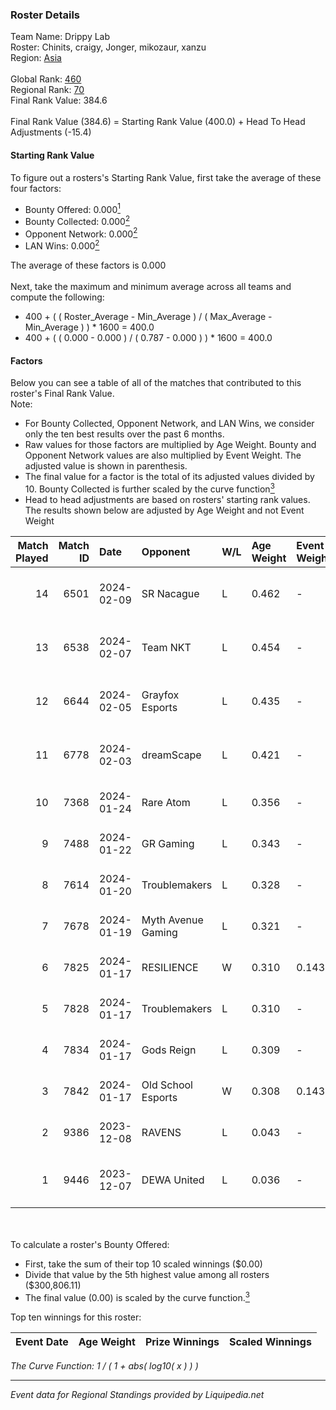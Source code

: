 ### Roster Details<br />
Team Name: Drippy Lab<br />
Roster: Chinits, craigy, Jonger, mikozaur, xanzu<br />
Region: [Asia]( ../standings_asia.md)<br />
<br />
Global Rank: [460](../standings_global.md)<br />
Regional Rank: [70]( ../standings_asia.md)<br />
Final Rank Value:  384.6<br />
<br />
Final Rank Value (384.6) = Starting Rank Value (400.0) + Head To Head Adjustments (-15.4)<br />

#### Starting Rank Value<br />
To figure out a rosters's Starting Rank Value, first take the average of these four factors:<br />
- Bounty Offered: 0.000[<sup>1</sup>](#table2)
- Bounty Collected: 0.000[<sup>2</sup>](#table1)
- Opponent Network: 0.000[<sup>2</sup>](#table1)
- LAN Wins: 0.000[<sup>2</sup>](#table1)

The average of these factors is 0.000<br />
<br />
Next, take the maximum and minimum average across all teams and compute the following:<br />
- 400 + ( ( Roster_Average - Min_Average ) / ( Max_Average - Min_Average ) ) * 1600 = 400.0
- 400 + ( ( 0.000 - 0.000 ) / ( 0.787 - 0.000 ) ) * 1600 = 400.0


#### Factors<br />
Below you can see a table of all of the matches that contributed to this roster's Final Rank Value.<br />
Note:<br />

- For Bounty Collected, Opponent Network, and LAN Wins, we consider only the ten best results over the past 6 months.
- Raw values for those factors are multiplied by Age Weight. Bounty and Opponent Network values are also multiplied by Event Weight. The adjusted value is shown in parenthesis.
- The final value for a factor is the total of its adjusted values divided by 10. Bounty Collected is further scaled by the curve function[<sup>3</sup>](#curveFunction)
- Head to head adjustments are based on rosters' starting rank values. The results shown below are adjusted by Age Weight and not Event Weight
<span id="table1"></span><br />


| Match Played | Match ID | Date       | Opponent           | W/L | Age Weight | Event Weight | Bounty Collected | Opponent Network | LAN Wins  | H2H Adj. | Roster                                    |
| -: | -: | :- | :- | :- | :- | :- | :- | :- | :- | -: | :- |
|           14 |     6501 | 2024-02-09 | SR Nacague         | L   | 0.462      | -            | -                | -                | -         |    -7.23 | Chinits, craigy, Jonger, mikozaur, xanzu  |
|           13 |     6538 | 2024-02-07 | Team NKT           | L   | 0.454      | -            | -                | -                | -         |    -1.67 | Chinits, craigy, Jonger, mikozaur, xanzu  |
|           12 |     6644 | 2024-02-05 | Grayfox Esports    | L   | 0.435      | -            | -                | -                | -         |    -2.35 | Chinits, craigy, Jonger, mikozaur, xanzu  |
|           11 |     6778 | 2024-02-03 | dreamScape         | L   | 0.421      | -            | -                | -                | -         |    -2.93 | Chinits, craigy, Jonger, mikozaur, xanzu  |
|           10 |     7368 | 2024-01-24 | Rare Atom          | L   | 0.356      | -            | -                | -                | -         |    -1.63 | Chinits, craigy, Jaro, Jonger, mikozu     |
|            9 |     7488 | 2024-01-22 | GR Gaming          | L   | 0.343      | -            | -                | -                | -         |    -1.16 | Chinits, craigy, Jonger, mikozu, xanzu    |
|            8 |     7614 | 2024-01-20 | Troublemakers      | L   | 0.328      | -            | -                | -                | -         |    -2.02 | Chinits, craigy, Jonger, mikozu, xanzu    |
|            7 |     7678 | 2024-01-19 | Myth Avenue Gaming | L   | 0.321      | -            | -                | -                | -         |    -1.77 | Chinits, craigy, FRiGHT, Jonger, mikozu   |
|            6 |     7825 | 2024-01-17 | RESILIENCE         | W   | 0.310      | 0.143        | 0.000 (0.000)    | 0.008 (0.000)    | 0 (0.000) |     4.87 | Chinits, craigy, Jonger, mikozu, xanzu    |
|            5 |     7828 | 2024-01-17 | Troublemakers      | L   | 0.310      | -            | -                | -                | -         |    -1.83 | Chinits, craigy, Jonger, mikozu, xanzu    |
|            4 |     7834 | 2024-01-17 | Gods Reign         | L   | 0.309      | -            | -                | -                | -         |    -1.55 | Chinits, craigy, Jonger, mikozu, xanzu    |
|            3 |     7842 | 2024-01-17 | Old School Esports | W   | 0.308      | 0.143        | 0.000 (0.000)    | 0.000 (0.000)    | 0 (0.000) |     4.85 | Chinits, craigy, Jonger, mikozu, xanzu    |
|            2 |     9386 | 2023-12-08 | RAVENS             | L   | 0.043      | -            | -                | -                | -         |    -0.67 | AXE1, FurtVe, gangstarr, Mortal, nel      |
|            1 |     9446 | 2023-12-07 | DEWA United        | L   | 0.036      | -            | -                | -                | -         |    -0.27 | Jaytzyy, klipp, marsyA, WasteOfAmmo, Whis |

<br />
<span id="table2"></span><br />
To calculate a roster's Bounty Offered:<br />

- First, take the sum of their top 10 scaled winnings ($0.00)
- Divide that value by the 5th highest value among all rosters ($300,806.11)
- The final value (0.00) is scaled by the curve function.[<sup>3</sup>](#curveFunction)

Top ten winnings for this roster:<br />

| Event Date | Age Weight | Prize Winnings | Scaled Winnings |
| :- | -: | :- | :- |


<span id="curveFunction"></span>_The Curve Function: 1 / ( 1 + abs( log10( x ) ) )_<br />

---
_Event data for Regional Standings provided by Liquipedia.net_<br />
